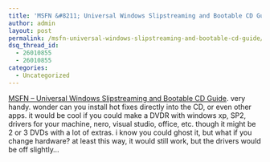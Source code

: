 ```yaml
---
title: 'MSFN &#8211; Universal Windows Slipstreaming and Bootable CD Guide'
author: admin
layout: post
permalink: /msfn-universal-windows-slipstreaming-and-bootable-cd-guide/
dsq_thread_id:
  - 26010855
  - 26010855
categories:
  - Uncategorized
---
```

[MSFN &#8211; Universal Windows Slipstreaming and Bootable CD Guide][1]. very handy. wonder can you install hot fixes directly into the CD, or even other apps. it would be cool if you could make a DVDR with windows xp, SP2, drivers for your machine, nero, visual studio, office, etc. though it might be 2 or 3 DVDs with a lot of extras. i know you could ghost it, but what if you change hardware? at least this way, it would still work, but the drivers would be off slightly&#8230;

 [1]: http://www.msfn.org/articles.php?action=show&showarticle=49